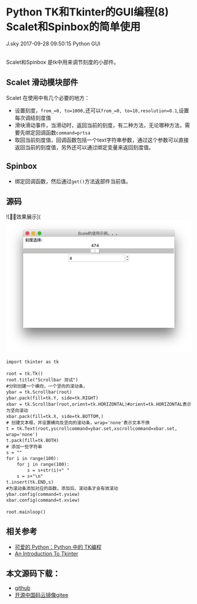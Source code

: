 <div class="blog-article">
<h1 class="title">Python TK和Tkinter的GUI编程(8) Scalet和Spinbox的简单使用</h1>
<span class="author">J.sky</span>
<span class="time">2017-09-28 09:50:15</span>
<span class="tag">Python GUI</span>
</div>
</br>

Scalet和Spinbox 是tk中用来调节刻度的小部件。

## Scalet 滑动模块部件

Scalet 在使用中有几个必要的地方：

+ 设置刻度，`from_=0, to=1000,`还可以`from_=0, to=10,resolution=0.1`,设置每次调结刻度值
+ 滑块滑动事件，当滑动时，返回当前的刻度，有二种方法，无论哪种方法，需要先绑定回调函数`command=prtsa`
+ 取回当前刻度值，回调函数包括一个text字符串参数，通过这个参数可以直接返回当前的刻度值，另外还可以通过绑定变量来返回刻度值。

## Spinbox 

+ 绑定回调函数，然后通过`get()`方法返部件当前值。

## 源码

![效果展示](![输入图片说明](assets/images/media/upload/2017/09/Snip20170928_17.png)

<pre><code class="python">import tkinter as tk

root = tk.Tk()
root.title("Scrollbar 测试")
#分别创建一个横向，一个坚向的滚动条，
ybar = tk.Scrollbar(root)
ybar.pack(fill=tk.Y, side=tk.RIGHT)
xbar = tk.Scrollbar(root,orient=tk.HORIZONTAL)#orient=tk.HORIZONTAL表示为坚向滚动
xbar.pack(fill=tk.X, side=tk.BOTTOM,)
# 创建文本框，并设置横向及坚向的滚动条，wrap='none'表示文本不换
t = tk.Text(root,yscrollcommand=ybar.set,xscrollcommand=xbar.set, wrap='none')
t.pack(fill=tk.BOTH)
# 添加一些字符串
s = ""
for i in range(100):
    for j in range(100):
        s = s+str(i)+" "
    s = s+"\n"
t.insert(tk.END,s)
#为滚动条添加对应的函数，添加后，滚动条才会有效滚动
ybar.config(command=t.yview)
xbar.config(command=t.xview)

root.mainloop()
</code></pre>

## 相关参考

+ [可爱的 Python：Python 中的 TK编程](https://www.ibm.com/developerworks/cn/linux/sdk/python/charm-12/index.html)
+ [An Introduction To Tkinter](http://effbot.org/tkinterbook/tkinter-index.htm)

## 本文源码下载：

+ [github](https://github.com/bosichong/17python.com/tree/master/gui)
+ [开源中国码云镜像gitee](https://gitee.com/J_Sky/17python.com/tree/master/gui)